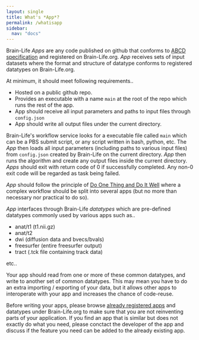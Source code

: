```yaml
---
layout: single
title: What's *App*?
permalink: /whatisapp
sidebar:
  nav: "docs"
---
```


Brain-Life *Apps* are any code published on github that conforms to [ABCD specification](https://github.com/brain-life/abcd-spec) and registered on Brain-Life.org. *App* receives sets of input datasets where the format and structure of datatype conforms to registered datatypes on Brain-Life.org. 

At minimum, it should meet following requirements..

* Hosted on a public github repo.
* Provides an executable with a name `main` at the root of the repo which runs the rest of the app.
* App should receive all input parameters and paths to input files through `config.json`
* App should write all output files under the current directory.

Brain-Life's workflow service looks for a executable file called `main` which can be a PBS submit script, or any script written in bash, python, etc. The *App* then loads all input parameters (including paths to various input files) from `config.json` created by Brain-Life on the current directory. *App* then runs the algorithm and create any output files inside the current directory. *Apps* should exit with return code of 0 if successfully completed. Any non-0 exit code will be regarded as task being failed.

*App* should follow the principle of [Do One Thing and Do It Well](https://en.wikipedia.org/wiki/Unix_philosophy#Do_One_Thing_and_Do_It_Well) where a complex workflow should be split into several apps (but no more than necessary nor practical to do so). 

*App* interfaces through Brain-Life *datatypes* which are pre-defined datatypes commonly used by various apps such as..

* anat/t1 (t1.nii.gz)
* anat/t2 
* dwi (diffusion data and bvecs/bvals)
* freesurfer (entire freesurfer output)
* tract (.tck file containing track data)

etc..

Your app should read from one or more of these common datatypes, and write to another set of common datatypes. This may mean you have to do an extra importing / exporting of your data, but it allows other apps to interoperate with your app and increases the chance of code-reuse. 

Before writing your apps, please browse [already registered apps](https://brain-life.org/warehouse/#/apps) and datatypes under Brain-Life.org to make sure that you are not reinventing parts of your application. If you find an app that is similar but does not exactly do what you need, please conctact the developer of the app and discuss if the feature you need can be added to the already existing app. 

